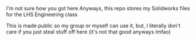 I'm not sure how you got here
Anyways, this repo stores my Solidworks files for the LHS Engineering class

This is made public so my group or myself can use it, but, I literally don't care if you just steal stuff off here (it's not that good anyways lmfao)
